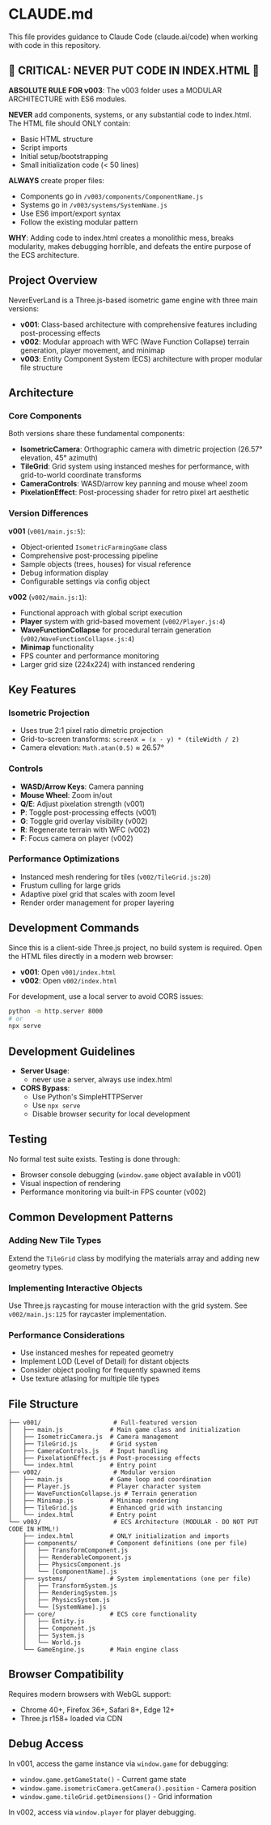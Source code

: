 # CLAUDE.md

This file provides guidance to Claude Code (claude.ai/code) when working with code in this repository.

## 🚨 CRITICAL: NEVER PUT CODE IN INDEX.HTML 🚨

**ABSOLUTE RULE FOR v003**: The v003 folder uses a MODULAR ARCHITECTURE with ES6 modules. 

**NEVER** add components, systems, or any substantial code to index.html. The HTML file should ONLY contain:
- Basic HTML structure
- Script imports
- Initial setup/bootstrapping
- Small initialization code (< 50 lines)

**ALWAYS** create proper files:
- Components go in `/v003/components/ComponentName.js`
- Systems go in `/v003/systems/SystemName.js`
- Use ES6 import/export syntax
- Follow the existing modular pattern

**WHY**: Adding code to index.html creates a monolithic mess, breaks modularity, makes debugging horrible, and defeats the entire purpose of the ECS architecture.

## Project Overview

NeverEverLand is a Three.js-based isometric game engine with three main versions:
- **v001**: Class-based architecture with comprehensive features including post-processing effects
- **v002**: Modular approach with WFC (Wave Function Collapse) terrain generation, player movement, and minimap
- **v003**: Entity Component System (ECS) architecture with proper modular file structure

## Architecture

### Core Components

Both versions share these fundamental components:
- **IsometricCamera**: Orthographic camera with dimetric projection (26.57° elevation, 45° azimuth)
- **TileGrid**: Grid system using instanced meshes for performance, with grid-to-world coordinate transforms
- **CameraControls**: WASD/arrow key panning and mouse wheel zoom
- **PixelationEffect**: Post-processing shader for retro pixel art aesthetic

### Version Differences

**v001** (`v001/main.js:5`):
- Object-oriented `IsometricFarmingGame` class
- Comprehensive post-processing pipeline
- Sample objects (trees, houses) for visual reference
- Debug information display
- Configurable settings via config object

**v002** (`v002/main.js:1`):
- Functional approach with global script execution
- **Player** system with grid-based movement (`v002/Player.js:4`)
- **WaveFunctionCollapse** for procedural terrain generation (`v002/WaveFunctionCollapse.js:4`)
- **Minimap** functionality
- FPS counter and performance monitoring
- Larger grid size (224x224) with instanced rendering

## Key Features

### Isometric Projection
- Uses true 2:1 pixel ratio dimetric projection
- Grid-to-screen transforms: `screenX = (x - y) * (tileWidth / 2)`
- Camera elevation: `Math.atan(0.5)` ≈ 26.57°

### Controls
- **WASD/Arrow Keys**: Camera panning
- **Mouse Wheel**: Zoom in/out
- **Q/E**: Adjust pixelation strength (v001)
- **P**: Toggle post-processing effects (v001)
- **G**: Toggle grid overlay visibility (v002)
- **R**: Regenerate terrain with WFC (v002)
- **F**: Focus camera on player (v002)

### Performance Optimizations
- Instanced mesh rendering for tiles (`v002/TileGrid.js:20`)
- Frustum culling for large grids
- Adaptive pixel grid that scales with zoom level
- Render order management for proper layering

## Development Commands

Since this is a client-side Three.js project, no build system is required. Open the HTML files directly in a modern web browser:

- **v001**: Open `v001/index.html`
- **v002**: Open `v002/index.html`

For development, use a local server to avoid CORS issues:
```bash
python -m http.server 8000
# or
npx serve
```

## Development Guidelines

- **Server Usage**: 
  - never use a server, always use index.html 
- **CORS Bypass**:
  - Use Python's SimpleHTTPServer
  - Use `npx serve`
  - Disable browser security for local development

## Testing

No formal test suite exists. Testing is done through:
- Browser console debugging (`window.game` object available in v001)
- Visual inspection of rendering
- Performance monitoring via built-in FPS counter (v002)

## Common Development Patterns

### Adding New Tile Types
Extend the `TileGrid` class by modifying the materials array and adding new geometry types.

### Implementing Interactive Objects
Use Three.js raycasting for mouse interaction with the grid system. See `v002/main.js:125` for raycaster implementation.

### Performance Considerations
- Use instanced meshes for repeated geometry
- Implement LOD (Level of Detail) for distant objects
- Consider object pooling for frequently spawned items
- Use texture atlasing for multiple tile types

## File Structure

```
├── v001/                    # Full-featured version
│   ├── main.js             # Main game class and initialization
│   ├── IsometricCamera.js  # Camera management
│   ├── TileGrid.js         # Grid system
│   ├── CameraControls.js   # Input handling
│   ├── PixelationEffect.js # Post-processing effects
│   └── index.html          # Entry point
├── v002/                    # Modular version
│   ├── main.js             # Game loop and coordination
│   ├── Player.js           # Player character system
│   ├── WaveFunctionCollapse.js # Terrain generation
│   ├── Minimap.js          # Minimap rendering
│   ├── TileGrid.js         # Enhanced grid with instancing
│   └── index.html          # Entry point
└── v003/                    # ECS Architecture (MODULAR - DO NOT PUT CODE IN HTML!)
    ├── index.html          # ONLY initialization and imports
    ├── components/         # Component definitions (one per file)
    │   ├── TransformComponent.js
    │   ├── RenderableComponent.js
    │   ├── PhysicsComponent.js
    │   └── [ComponentName].js
    ├── systems/            # System implementations (one per file)
    │   ├── TransformSystem.js
    │   ├── RenderingSystem.js
    │   ├── PhysicsSystem.js
    │   └── [SystemName].js
    ├── core/               # ECS core functionality
    │   ├── Entity.js
    │   ├── Component.js
    │   ├── System.js
    │   └── World.js
    └── GameEngine.js       # Main engine class
```

## Browser Compatibility

Requires modern browsers with WebGL support:
- Chrome 40+, Firefox 36+, Safari 8+, Edge 12+
- Three.js r158+ loaded via CDN

## Debug Access

In v001, access the game instance via `window.game` for debugging:
- `window.game.getGameState()` - Current game state
- `window.game.isometricCamera.getCamera().position` - Camera position
- `window.game.tileGrid.getDimensions()` - Grid information

In v002, access via `window.player` for player debugging.